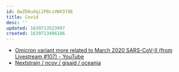 ```yaml
---
id: OwZD6udqi1PBczVWX378E
title: Covid
desc: ''
updated: 1639713523997
created: 1639713486186
---
```


* [Omicron variant more related to March 2020 SARS-CoV-II (from Livestream #107) - YouTube](https://www.youtube.com/watch?v=-hjFT8XCsH0)
* [Nextstrain / ncov / gisaid / oceania](https://nextstrain.org/ncov/gisaid/oceania?c=clade_membership)
